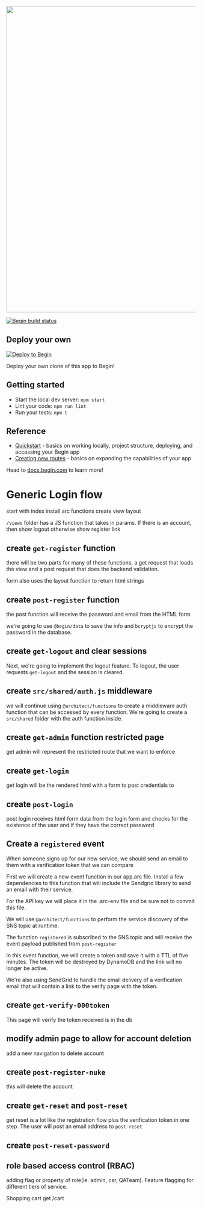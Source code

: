 <img src="https://static.begin.app/node-hello-world/readme-banner.png" width="813">

[![Begin build status](https://buildstatus.begin.app/run-s85/status.svg)](https://begin.com)

## Deploy your own

[![Deploy to Begin](https://static.begin.com/deploy-to-begin.svg)](https://begin.com/apps/create?template=https://github.com/begin-examples/node-hello-world)

Deploy your own clone of this app to Begin!

## Getting started

- Start the local dev server: `npm start`
- Lint your code: `npm run lint`
- Run your tests: `npm t`

## Reference

- [Quickstart](https://docs.begin.com/en/guides/quickstart/) - basics on working locally, project structure, deploying, and accessing your Begin app
- [Creating new routes](https://docs.begin.com/en/functions/creating-new-functions) - basics on expanding the capabilities of your app

Head to [docs.begin.com](https://docs.begin.com/) to learn more!

# Generic Login flow

start with index
install arc functions
create view layout

`/views` folder has a JS function that takes in params. If there is an account, then show logout otherwise show register link

## create `get-register` function
there will be two parts for many of these functions, a get request that loads the view and a post request that does the backend validation.

form also uses the layout function to return html strings

## create `post-register` function
the post function will receive the password and email from the HTML form

we're going to use `@begin/data` to save the info and `bcryptjs` to encrypt the password in the database.

## create `get-logout` and clear sessions
Next, we're going to implement the logout feature. To logout, the user requests `get-logout` and the session is cleared.

## create `src/shared/auth.js` middleware

we will continue using `@architect/functions` to create a middleware auth function that can be accessed by every function. We're going to create a `src/shared` folder with the auth function inside.


## create `get-admin` function restricted page
get admin will represent the restricted route that we want to enforce


## create `get-login`
get login will be the rendered html with a form to post credentials to

## create `post-login`

post login receives html form data from the login form and checks for the existence of the user and if they have the correct password

## Create a `registered` event

When someone signs up for our new service, we should send an email to them with a verification token that we can compare

First we will create a new event function in our app.arc file. Install a few dependencies to this function that will include the Sendgrid library to send an email with  their service.

For the API key we will place it in the .arc-env file and be sure not to commit this file.

We will use `@architect/functions` to perform the service discovery of the SNS topic at runtime.

The function `registered` is subscribed to the SNS topic and will receive the event payload published from `post-register`

In this event function, we will create a token and save it with a TTL of five minutes. The token will be destroyed by DynamoDB and the link will no longer be active.

We're also using SendGrid to handle the email delivery of a verification email that will contain a link to the verify page with the token.


## create `get-verify-000token`

This page will verify the token received is in the db

## modify admin page to allow for account deletion

add a new navigation to delete account

## create `post-register-nuke`

this will delete the account

## create `get-reset` and `post-reset`

get reset is a lot like the registration flow plus the verification token in one step. The user will post an email address to `post-reset`

## create `post-reset-password`


## role based access control (RBAC)
adding flag or property of role(ie. admin, csr, QATeam). Feature flagging for different tiers of service.


Shopping cart
get /cart
